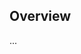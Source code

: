 <!-- Note: Please must use one of our issue templates to file an issue! 🛑 -->
<!-- 👉 https://github.com/spector1631136/test-cli/issues/new/choose 👈 -->
<!-- **Issues that should have been filed with a template will be closed without action, and we will ask you to use a template.** -->

<!-- This blank issue template is only for issues that don't fit any of the templates. -->

## Overview

...
